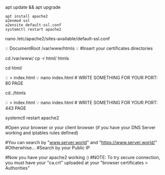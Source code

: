 apt update && apt upgrade
	
	apt install apache2
	a2enmod ssl
	a2ensite default-ssl.conf
	systemctl restart apache2

nano /etc/apache2/sites-available/default-ssl.conf

💡	DocumentRoot /var/www/htmls
💡	#Insert your certificates directories


cd /var/www/
cp -r html/ htmls

cd html/

💡	> index.html
💡	nano index.html 		# WRITE SOMETHING FOR YOUR PORT: 80 PAGE

cd../htmls

💡	> index.html
💡	nano index.html 		# WRITE SOMETHING FOR YOUR PORT: 443 PAGE
	
systemctl restart apache2

#Open your browser or your client browser (if you have your DNS Server working and iptables rules defined)

#You can search by "www.server.world" and "https://www.server.world/"
#Otherwhise...
#Search by your Public IP

#Now you have your apache2 working :)
#NOTE: To try secure connection, you must have your "ca.crt" uploaded at your "browser certificates > Authorities"
